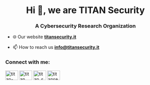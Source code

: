 <h1 align="center">Hi 👋, we are TITAN Security</h1>
<h3 align="center">A Cybersecurity Research Organization</h3>

- 🌐 Our website <a href="https://titansecurity.it"> **titansecurity.it** </a>

- 📫 How to reach us **info@titansecurity.it**

<h3 align="left">Connect with me:</h3>
<p align="left">
<a href="https://www.linkedin.com/company/titan-security-italia" target="blank"><img align="center" src="https://raw.githubusercontent.com/rahuldkjain/github-profile-readme-generator/master/src/images/icons/Social/linked-in-alt.svg" alt="titan-security-italia" height="30" width="40" /></a>
<a href="https://www.facebook.com/profile.php?id=61566662158686" target="blank"><img align="center" src="https://raw.githubusercontent.com/rahuldkjain/github-profile-readme-generator/master/src/images/icons/Social/facebook.svg" alt="titan security" height="30" width="40" /></a>
<a href="https://instagram.com/titan_security_italia" target="blank"><img align="center" src="https://raw.githubusercontent.com/rahuldkjain/github-profile-readme-generator/master/src/images/icons/Social/instagram.svg" alt="titan_security_italia" height="30" width="40" /></a>
<a href="https://www.youtube.com/@titansecuritybusiness" target="blank"><img align="center" src="https://raw.githubusercontent.com/rahuldkjain/github-profile-readme-generator/master/src/images/icons/Social/youtube.svg" alt="titansecuritybusiness" height="30" width="40" /></a>
</p>

